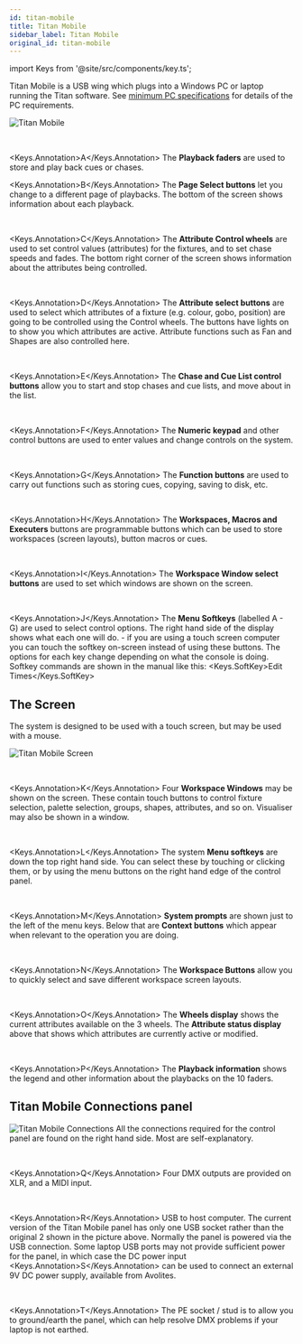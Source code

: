 ```yaml
---
id: titan-mobile
title: Titan Mobile
sidebar_label: Titan Mobile
original_id: titan-mobile
---
```


import Keys from '@site/src/components/key.ts';

Titan Mobile is a USB wing which plugs into a Windows PC or laptop running the Titan software.
See [minimum PC specifications](../titan-basics.md#connecting-up-titan-mobile-and-t1t2) for details of the PC requirements.

![Titan Mobile](/docs/images/Titan-Mobile.png)

<br/>

<Keys.Annotation>A</Keys.Annotation> The <strong>Playback faders</strong> are used to store and play back cues or chases.
<br/>

<Keys.Annotation>B</Keys.Annotation> The <strong>Page Select buttons</strong> let you change to a different page of
playbacks. The bottom of the screen shows information about each
playback.

<br/>

<Keys.Annotation>C</Keys.Annotation> The <strong>Attribute Control wheels</strong> are used to set control values
(attributes) for the fixtures, and to set chase speeds and fades. The
bottom right corner of the screen shows information about the attributes
being controlled.

<br/>

<Keys.Annotation>D</Keys.Annotation> The <strong>Attribute select buttons</strong> are used to select which attributes of
a fixture (e.g. colour, gobo, position) are going to be controlled using
the Control wheels. The buttons have lights on to show you which
attributes are active. Attribute functions such as Fan and Shapes are
also controlled here.

<br/>

<Keys.Annotation>E</Keys.Annotation> The <strong>Chase and Cue List control buttons</strong> allow you to start and stop
chases and cue lists, and move about in the list.

<br/>

<Keys.Annotation>F</Keys.Annotation> The <strong>Numeric keypad</strong> and other control buttons are used to enter
values and change controls on the system.

<br/>

<Keys.Annotation>G</Keys.Annotation> The <strong>Function buttons</strong> are used to carry out functions such as storing
cues, copying, saving to disk, etc.

<br/>

<Keys.Annotation>H</Keys.Annotation> The <strong>Workspaces, Macros and Executers</strong> buttons are programmable
buttons which can be used to store workspaces (screen layouts), button
macros or cues.

<br/>

<Keys.Annotation>I</Keys.Annotation> The <strong>Workspace Window select buttons</strong> are used to set which windows
are shown on the screen.

<br/>

<Keys.Annotation>J</Keys.Annotation> The <strong>Menu Softkeys</strong> (labelled A - G) are used to select control options. 
The right hand side of the display shows what each one will do. - if you are using
a touch screen computer you can touch the softkey on-screen instead of using these
buttons. The options for each 
key change depending on what the console is doing. Softkey commands are shown 
in the manual like this: <Keys.SoftKey>Edit Times</Keys.SoftKey>

## The Screen

The system is designed to be used with a touch screen, but may be used
with a mouse.

![Titan Mobile Screen](/docs/images/Titan-Mobile-Screen.png)

<br/>

<Keys.Annotation>K</Keys.Annotation> Four <strong>Workspace Windows</strong> may be shown on the screen. These contain
touch buttons to control fixture selection, palette selection, groups,
shapes, attributes, and so on. Visualiser may also be shown in a window.

<br/>

<Keys.Annotation>L</Keys.Annotation> The system <strong>Menu softkeys</strong> are down the top right hand side. You can
select these by touching or clicking them, or by using the menu buttons
on the right hand edge of the control panel.

<br/>

<Keys.Annotation>M</Keys.Annotation> <strong>System prompts</strong> are shown just to the left of the menu keys. Below
that are <strong>Context buttons</strong> which appear when relevant to the operation
you are doing.

<br/>

<Keys.Annotation>N</Keys.Annotation> The <strong>Workspace Buttons</strong> allow you to quickly select and save different
workspace screen layouts.

<br/>

<Keys.Annotation>O</Keys.Annotation> The <strong>Wheels display</strong> shows the current attributes available on the 3
wheels. The <strong>Attribute status display</strong> above that shows which
attributes are currently active or modified.

<br/>

<Keys.Annotation>P</Keys.Annotation> The <strong>Playback information</strong> shows the legend and other information
about the playbacks on the 10 faders.

## Titan Mobile Connections panel

![Titan Mobile Connections](/docs/images/Titan-Mobile-Connections.png)
All the connections required for the
control panel are found on the right hand side. Most are
self-explanatory. 

<br/>

<Keys.Annotation>Q</Keys.Annotation> Four DMX outputs are provided on XLR, and a MIDI input.

<br/>

<Keys.Annotation>R</Keys.Annotation> USB to host computer. The current version of the Titan Mobile panel has only
one USB socket rather than the original 2 shown in the picture above.
Normally the panel is powered via the USB connection. Some laptop
    USB ports may not provide sufficient power for the panel, in which
    case the DC power input <Keys.Annotation>S</Keys.Annotation> can be used to connect an external 9V DC
    power supply, available from Avolites.

<br/>

<Keys.Annotation>T</Keys.Annotation> The PE socket / stud is to allow you to ground/earth the panel, which can
    help resolve DMX problems if your laptop is not earthed.

